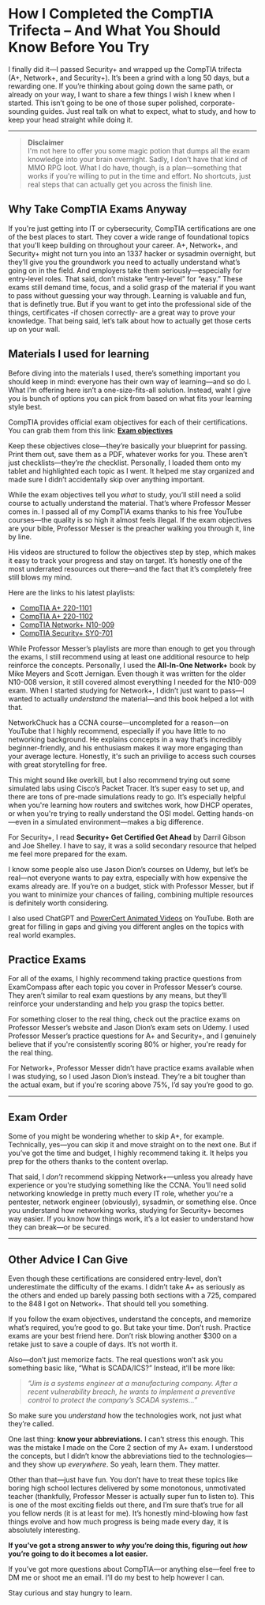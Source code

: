# How I Completed the CompTIA Trifecta – And What You Should Know Before You Try

I finally did it—I passed Security+ and wrapped up the CompTIA trifecta (A+, Network+, and Security+). It’s been a grind with a long 50 days, but a rewarding one. If you’re thinking about going down the same path, or already on your way, I want to share a few things I wish I knew when I started. This isn’t going to be one of those super polished, corporate-sounding guides. Just real talk on what to expect, what to study, and how to keep your head straight while doing it.

---

> **Disclaimer**  
I'm not here to offer you some magic potion that dumps all the exam knowledge into your brain overnight. Sadly, I don’t have that kind of MMO RPG loot. What I do have, though, is a plan—something that works if you're willing to put in the time and effort. No shortcuts, just real steps that can actually get you across the finish line.

## Why Take CompTIA Exams Anyway

If you're just getting into IT or cybersecurity, CompTIA certifications are one of the best places to start. They cover a wide range of foundational topics that you'll keep building on throughout your career. A+, Network+, and Security+ might not turn you into an 1337 hacker or sysadmin overnight, but they’ll give you the groundwork you need to actually understand what’s going on in the field. And employers take them seriously—especially for entry-level roles. That said, don’t mistake “entry-level” for “easy.” These exams still demand time, focus, and a solid grasp of the material if you want to pass without guessing your way through. Learning is valuable and fun, that is definetly true. But if you want to get into the professional side of the things, certificates -if chosen correctly- are a great way to prove your knowledge. That being said, let’s talk about how to actually get those certs up on your wall.

## Materials I used for learning

Before diving into the materials I used, there’s something important you should keep in mind: everyone has their own way of learning—and so do I. What I’m offering here isn’t a one-size-fits-all solution. Instead, waht I give you is bunch of options you can pick from based on what fits your learning style best.

CompTIA provides official exam objectives for each of their certifications. You can grab them from this link: **[Exam objectives](https://www.comptia.org/en-us/certifications/security/#objectives)**

Keep these objectives close—they’re basically your blueprint for passing. Print them out, save them as a PDF, whatever works for you. These aren’t just checklists—they’re *the* checklist. Personally, I loaded them onto my tablet and highlighted each topic as I went. It helped me stay organized and made sure I didn’t accidentally skip over anything important.

While the exam objectives tell you *what* to study, you’ll still need a solid course to actually understand the material. That’s where Professor Messer comes in. I passed all of my CompTIA exams thanks to his free YouTube courses—the quality is so high it almost feels illegal. If the exam objectives are your bible, Professor Messer is the preacher walking you through it, line by line.

His videos are structured to follow the objectives step by step, which makes it easy to track your progress and stay on target. It’s honestly one of the most underrated resources out there—and the fact that it’s completely free still blows my mind.

Here are the links to his latest playlists:

- [CompTIA A+ 220-1101](https://www.youtube.com/playlist?list=PLG49S3nxzAnnes8ZGI-OBlKEukHCX46N8)  
- [CompTIA A+ 220-1102](https://www.youtube.com/playlist?list=PLG49S3nxzAnna96gzhJrzkii4hH_mgW4b)  
- [CompTIA Network+ N10-009](https://www.youtube.com/playlist?list=PLG49S3nxzAnl_tQe3kvnmeMid0mjF8Le8)  
- [CompTIA Security+ SY0-701](https://www.youtube.com/playlist?list=PLG49S3nxzAnl4QDVqK-hOnoqcSKEIDDuv)

While Professor Messer’s playlists are more than enough to get you through the exams, I still recommend using at least one additional resource to help reinforce the concepts. Personally, I used the **All-In-One Network+** book by Mike Meyers and Scott Jernigan. Even though it was written for the older N10-008 version, it still covered almost everything I needed for the N10-009 exam. When I started studying for Network+, I didn’t just want to pass—I wanted to actually *understand* the material—and this book helped a lot with that. 

NetworkChuck has a CCNA course—uncompleted for a reason—on YouTube that I highly recommend, especially if you have little to no networking background. He explains concepts in a way that’s incredibly beginner-friendly, and his enthusiasm makes it way more engaging than your average lecture. Honestly, it's such an privilige to access such courses with great storytelling for free.

This might sound like overkill, but I also recommend trying out some simulated labs using Cisco’s Packet Tracer. It’s super easy to set up, and there are tons of pre-made simulations ready to go. It’s especially helpful when you're learning how routers and switches work, how DHCP operates, or when you're trying to really understand the OSI model. Getting hands-on—even in a simulated environment—makes a big difference.

For Security+, I read **Security+ Get Certified Get Ahead** by Darril Gibson and Joe Shelley. I have to say, it was a solid secondary resource that helped me feel more prepared for the exam.

I know some people also use Jason Dion’s courses on Udemy, but let’s be real—not everyone wants to pay extra, especially with how expensive the exams already are. If you’re on a budget, stick with Professor Messer, but if you want to minimize your chances of failing, combining multiple resources is definitely worth considering.

I also used ChatGPT and [PowerCert Animated Videos](https://www.youtube.com/@PowerCertAnimatedVideos) on YouTube. Both are great for filling in gaps and giving you different angles on the topics with real world examples.

## Practice Exams

For all of the exams, I highly recommend taking practice questions from ExamCompass after each topic you cover in Professor Messer’s course. They aren’t similar to real exam questions by any means, but they’ll reinforce your understanding and help you grasp the topics better.

For something closer to the real thing, check out the practice exams on Professor Messer’s website and Jason Dion’s exam sets on Udemy. I used Professor Messer’s practice questions for A+ and Security+, and I genuinely believe that if you're consistently scoring 80% or higher, you're ready for the real thing.

For Network+, Professor Messer didn’t have practice exams available when I was studying, so I used Jason Dion’s instead. They’re a bit tougher than the actual exam, but if you're scoring above 75%, I’d say you’re good to go.

---

## Exam Order

Some of you might be wondering whether to skip A+, for example. Technically, yes—you can skip it and move straight on to the next one. But if you’ve got the time and budget, I highly recommend taking it. It helps you prep for the others thanks to the content overlap.

That said, I *don’t* recommend skipping Network+—unless you already have experience or you're studying something like the CCNA. You’ll need solid networking knowledge in pretty much every IT role, whether you're a pentester, network engineer (obviously), sysadmin, or something else. Once you understand how networking works, studying for Security+ becomes way easier. If you know how things work, it’s a lot easier to understand how they can break—or be secured.

---

## Other Advice I Can Give

Even though these certifications are considered entry-level, don’t underestimate the difficulty of the exams. I didn’t take A+ as seriously as the others and ended up barely passing both sections with a 725, compared to the 848 I got on Network+. That should tell you something.

If you follow the exam objectives, understand the concepts, and memorize what’s required, you’re good to go. But take your time. Don’t rush. Practice exams are your best friend here. Don’t risk blowing another \$300 on a retake just to save a couple of days. It’s not worth it.

Also—don’t just memorize facts. The real questions won’t ask you something basic like, “What is SCADA/ICS?” Instead, it'll be more like:

> *“Jim is a systems engineer at a manufacturing company. After a recent vulnerability breach, he wants to implement a preventive control to protect the company’s SCADA systems…”*

So make sure you *understand* how the technologies work, not just what they’re called.

One last thing: **know your abbreviations.** I can’t stress this enough. This was the mistake I made on the Core 2 section of my A+ exam. I understood the concepts, but I didn’t know the abbreviations tied to the technologies—and they show up *everywhere*. So yeah, learn them. They matter.

Other than that—just have fun. You don’t have to treat these topics like boring high school lectures delivered by some monotonous, unmotivated teacher (thankfully, Professor Messer is actually super fun to listen to). This is one of the most exciting fields out there, and I’m sure that’s true for all you fellow nerds (it is at least for me). It’s honestly mind-blowing how fast things evolve and how much progress is being made every day, it is absolutely interesting.

**If you’ve got a strong answer to *why* you’re doing this, figuring out *how* you’re going to do it becomes a lot easier.**

If you’ve got more questions about CompTIA—or anything else—feel free to DM me or shoot me an email. I’ll do my best to help however I can.

Stay curious and stay hungry to learn.